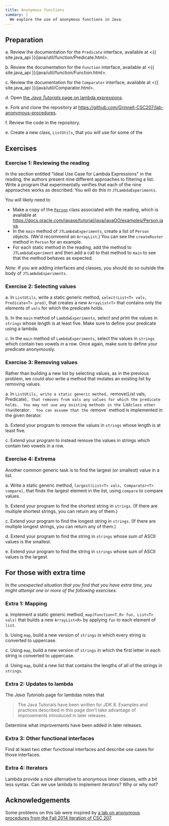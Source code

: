 ```yaml
---
title: Anonymous functions
summary: |
  We explore the use of anonymous functions in Java.
---
```

## Preparation

a. Review the documentation for the `Predicate` interface, available
at <{{ site.java_api }}/java/util/function/Predicate.html>.

b. Review the documentation for the `Function` interface, available
at <{{ site.java_api }}/java/util/function/Function.html>.

c. Review the documentation for the `Comparator` interface, available
at <{{ site.java_api }}/java/util/Comparator.html>.

d. Open [the _Java Tutorials_ page on lambda expressions](https://docs.oracle.com/javase/tutorial/java/javaOO/lambdaexpressions.html).

e. Fork and clone the repository at <https://github.com/Grinnell-CSC207/lab-anonymous-procedures>.

f. Review the code in the repository.

e. Create a new class, `ListUtils`, that you will use for some of the

## Exercises

### Exercise 1: Reviewing the reading

In the section entitled "Ideal Use Case for Lambda Expressions" in
the reading, the authors present nine different approaches to
filtering a list.  Write a program that experimentally verifies
that each of the nine approaches works as described.  You will do
this in `JTLambdaExperiments`.

You will likely need to 

* Make a copy of the [`Person`](https://docs.oracle.com/javase/tutorial/java/javaOO/examples/Person.java) class associated with the reading, which is available at <https://docs.oracle.com/javase/tutorial/java/javaOO/examples/Person.java>.
* In the `main` method of `JTLambdaExperiments`, create a list of `Person` objects.  (We'd recommend an `ArrayList`.)
  You can see the `createRoster` method in `Person` for an example.
* For each static method in the reading, add the method to
  `JTLambdaExperiment` and then add a call to that method to `main` to see 
  that the method behaves as expected.

*Note*: If you are adding interfaces and classes, you should do so outside
the body of `JTLambdaExperiments`.

### Exercise 2: Selecting values

a. In `ListUtils`, write a static generic method, `select(List<T>
vals, Predicate<T> pred)`, that creates a new `ArrayList<T>` that contains
only the elements of `vals` for which the predicate holds.

b. In the `main` method of `LambdaExperiments`, select and print
the values in `strings` whose length is at least five.  Make sure
to define your predicate using a lambda.

c. In the `main` method of `LambdaExperiments`, select the values
in `strings` which contain two vowels in a row.  Once again, make
sure to define your predicate anonymously.

### Exercise 3: Removing values

Rather than building a new list by selecting values, as in the
previous problem, we could also write a method that mutates an
existing list by removing values.

a. In `ListUtils, write a static generic method, `remove(List<T>
vals, Predicate<T>)`, that removes from vals any values for which
the predicate holds.  You may not use any existing methods in the
`List` class other than `iterator`.  You can assume that the `remove`
method is implemented in the given iterator.

b. Extend your program to remove the values in `strings` whose length is 
at least five.

c. Extend your program to instead remove the values in strings which 
contain two vowels in a row.

### Exercise 4: Extrema

Another common generic task is to find the largest (or smallest)
value in a list.

a. Write a static generic method, `largest(List<T> vals, Comparator<T>
compare)`, that finds the largest element in the list, using `compare`
to compare values.

b. Extend your program to find the shortest string in `strings`.  (If
there are multiple shortest strings, you can return any of them.)

c. Extend your program to find the longest string in `strings`.  (If
there are multiple longest strings, you can return any of them.)

d. Extend your program to find the string in `strings` whose sum of
ASCII values is the smallest.

e. Extend your program to find the string in `strings` whose sum of
ASCII values is the largest.

## For those with extra time

_In the unexpected situation that you find that you have extra time, you
might attempt one or more of the following exercises._

### Extra 1: Mapping

a. Implement a static generic method, `map(Function<T,R> fun, List<T>
vals)` that builds a new `ArrayList<R>` by applying `fun` to each element
of `list`.

b. Using `map`, build a new version of `strings` in which every string is converted to uppercase.

c. Using `map`, build a new version of `strings` in which the first letter in each string is converted to uppercase. 

d. Using `map`, build a new list that contains the lengths of all of the
strings in `strings`.

### Extra 2: Updates to lambda

The _Java Tutorials_ page for lambdas notes that 

> The Java Tutorials have been written for JDK 8. Examples and practices described in this page don't take advantage of improvements introduced in later releases.

Determine what improvements have been added in later releases.

### Extra 3: Other functional interfaces

Find at least two other functional interfaces and describe use cases
for those interfaces.

### Extra 4: Iterators

Lambda provide a nice alternative to anonymous inner classes, with
a bit less syntax.  Can we use lambda to implement iterators?  Why
or why not?

## Acknowledgements

Some problems on this lab were inspired by [a lab on anonymous procedures
from the Fall 2014 iteration of CSC 207](https://www.cs.grinnell.edu/~rebelsky/Courses/CSC207/2014F/labs/anonymous-functions.html).
